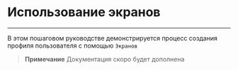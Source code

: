 # Использование экранов
----------

В этом пошаговом руководстве демонстрируется процесс создания профиля пользователя с помощью `Экранов`


> **Примечание** Документация скоро будет дополнена


